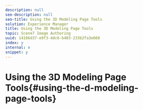 ```yaml
---
description: null
seo-description: null
seo-title: Using the 3D Modeling Page Tools
solution: Experience Manager
title: Using the 3D Modeling Page Tools
topic: Scene7 Image Authoring
uuid: 14166d37-e9f3-4dc6-b403-233b2fa3e668
index: y
internal: n
snippet: y
---
```


# Using the 3D Modeling Page Tools{#using-the-d-modeling-page-tools}

